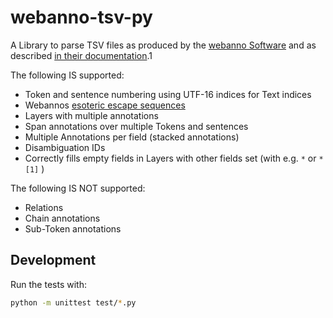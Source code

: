 
# webanno-tsv-py

A Library to parse TSV files as produced by the [webanno Software](https://github.com/webanno/webanno) and as described [in their documentation](https://zoidberg.ukp.informatik.tu-darmstadt.de/jenkins/job/WebAnno%20%28GitHub%29%20%28master%29/de.tudarmstadt.ukp.clarin.webanno$webanno-webapp/doclinks/1/#sect_webannotsv).1

The following IS supported:

* Token and sentence numbering using UTF-16 indices for Text indices
* Webannos [esoteric escape sequences](https://zoidberg.ukp.informatik.tu-darmstadt.de/jenkins/job/WebAnno%20%28GitHub%29%20%28master%29/de.tudarmstadt.ukp.clarin.webanno$webanno-webapp/doclinks/1/#_reserved_characters)
* Layers with multiple annotations
* Span annotations over multiple Tokens and sentences
* Multiple Annotations per field (stacked annotations)
* Disambiguation IDs
* Correctly fills empty fields in Layers with other fields set (with e.g. `*` or `*[1]` )

The following IS NOT supported:

* Relations
* Chain annotations
* Sub-Token annotations

## Development

Run the tests with:

```bash
python -m unittest test/*.py
```
